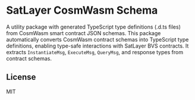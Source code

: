 # SatLayer CosmWasm Schema

A utility package with generated TypeScript type definitions (.d.ts files) from CosmWasm smart contract JSON schemas.
This package automatically converts CosmWasm contract schemas into TypeScript type definitions,
enabling type-safe interactions with SatLayer BVS contracts. It extracts `InstantiateMsg`, `ExecuteMsg`, `QueryMsg`,
and response types from contract schemas.

## License

MIT
